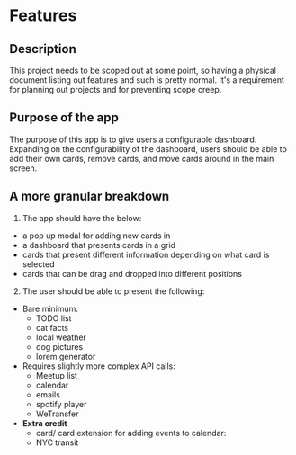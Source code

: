 # Features

## Description

This project needs to be scoped out at some point, so having a physical document listing out features and such is pretty normal. It's a requirement for planning out projects and for preventing scope creep.

## Purpose of the app

The purpose of this app is to give users a configurable dashboard. Expanding on the configurability of the dashboard, users should be able to add their own cards, remove cards, and move cards around in the main screen.

## A more granular breakdown

1. The app should have the below:
  - a pop up modal for adding new cards in
  - a dashboard that presents cards in a grid
  - cards that present different information depending on what card is selected
  - cards that can be drag and dropped into different positions

2. The user should be able to present the following:
  - Bare minimum:
    - TODO list
    - cat facts
    - local weather
    - dog pictures
    - lorem generator
  - Requires slightly more complex API calls:
    - Meetup list
    - calendar
    - emails
    - spotify player
    - WeTransfer
  - **Extra credit**
    - card/ card extension for adding events to calendar:
    - NYC transit